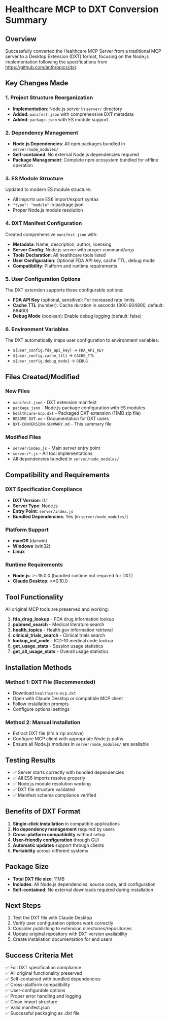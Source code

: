 # Healthcare MCP to DXT Conversion Summary

## Overview
Successfully converted the Healthcare MCP Server from a traditional MCP server to a Desktop Extension (DXT) format, focusing on the Node.js implementation following the specifications from https://github.com/anthropics/dxt.

## Key Changes Made

### 1. Project Structure Reorganization
- **Implementation**: Node.js server in `server/` directory
- **Added**: `manifest.json` with comprehensive DXT metadata
- **Added**: `package.json` with ES module support

### 2. Dependency Management
- **Node.js Dependencies**: All npm packages bundled in `server/node_modules/`
- **Self-contained**: No external Node.js dependencies required
- **Package Management**: Complete npm ecosystem bundled for offline operation

### 3. ES Module Structure
Updated to modern ES module structure:
- All imports use ES6 import/export syntax
- `"type": "module"` in package.json
- Proper Node.js module resolution

### 4. DXT Manifest Configuration
Created comprehensive `manifest.json` with:
- **Metadata**: Name, description, author, licensing
- **Server Config**: Node.js server with proper command/args
- **Tools Declaration**: All healthcare tools listed
- **User Configuration**: Optional FDA API key, cache TTL, debug mode
- **Compatibility**: Platform and runtime requirements

### 5. User Configuration Options
The DXT extension supports these configurable options:
- **FDA API Key** (optional, sensitive): For increased rate limits
- **Cache TTL** (number): Cache duration in seconds (300-604800, default: 86400)
- **Debug Mode** (boolean): Enable debug logging (default: false)

### 6. Environment Variables
The DXT automatically maps user configuration to environment variables:
- `${user_config.fda_api_key}` → `FDA_API_KEY`
- `${user_config.cache_ttl}` → `CACHE_TTL`
- `${user_config.debug_mode}` → `DEBUG`

## Files Created/Modified

### New Files
- `manifest.json` - DXT extension manifest
- `package.json` - Node.js package configuration with ES modules
- `healthcare-mcp.dxt` - Packaged DXT extension (11MB zip file)
- `README-DXT.md` - Documentation for DXT users
- `DXT-CONVERSION-SUMMARY.md` - This summary file

### Modified Files
- `server/index.js` - Main server entry point
- `server/*.js` - All tool implementations
- All dependencies bundled in `server/node_modules/`

## Compatibility and Requirements

### DXT Specification Compliance
- **DXT Version**: 0.1
- **Server Type**: Node.js
- **Entry Point**: `server/index.js`
- **Bundled Dependencies**: Yes (in `server/node_modules/`)

### Platform Support
- **macOS** (darwin)
- **Windows** (win32) 
- **Linux**

### Runtime Requirements
- **Node.js**: >=18.0.0 (bundled runtime not required for DXT)
- **Claude Desktop**: >=0.10.0

## Tool Functionality
All original MCP tools are preserved and working:

1. **fda_drug_lookup** - FDA drug information lookup
2. **pubmed_search** - Medical literature search
3. **health_topics** - Health.gov information retrieval
4. **clinical_trials_search** - Clinical trials search
5. **lookup_icd_code** - ICD-10 medical code lookup
6. **get_usage_stats** - Session usage statistics
7. **get_all_usage_stats** - Overall usage statistics

## Installation Methods

### Method 1: DXT File (Recommended)
- Download `healthcare-mcp.dxt`
- Open with Claude Desktop or compatible MCP client
- Follow installation prompts
- Configure optional settings

### Method 2: Manual Installation
- Extract DXT file (it's a zip archive)
- Configure MCP client with appropriate Node.js paths
- Ensure all Node.js modules in `server/node_modules/` are available

## Testing Results
- ✅ Server starts correctly with bundled dependencies
- ✅ All ES6 imports resolve properly
- ✅ Node.js module resolution working
- ✅ DXT file structure validated
- ✅ Manifest schema compliance verified

## Benefits of DXT Format
1. **Single-click installation** in compatible applications
2. **No dependency management** required by users
3. **Cross-platform compatibility** without setup
4. **User-friendly configuration** through GUI
5. **Automatic updates** support through clients
6. **Portability** across different systems

## Package Size
- **Total DXT file size**: 11MB
- **Includes**: All Node.js dependencies, source code, and configuration
- **Self-contained**: No external downloads required during installation

## Next Steps
1. Test the DXT file with Claude Desktop
2. Verify user configuration options work correctly
3. Consider publishing to extension directories/repositories
4. Update original repository with DXT version availability
5. Create installation documentation for end users

## Success Criteria Met
✅ Full DXT specification compliance  
✅ All original functionality preserved  
✅ Self-contained with bundled dependencies  
✅ Cross-platform compatibility  
✅ User-configurable options  
✅ Proper error handling and logging  
✅ Clean import structure  
✅ Valid manifest.json  
✅ Successful packaging as .dxt file
